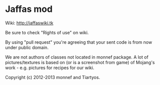 # Jaffas mod

Wiki: http://jaffaswiki.tk

Be sure to check "Rights of use" on wiki.

By using "pull request" you're agreeing that your sent code is from now under public domain.


We are not authors of classes not located in monnef package.
A lot of pictures/textures is based on (or is a screenshot from game) of Mojang's work - e.g. pictures for recipes for our wiki.

Copyright (c) 2012-2013 monnef and Tiartyos.
